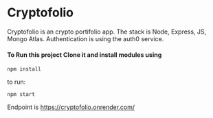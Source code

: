 # Cryptofolio
Cryptofolio is an crypto portifolio app.
The stack is Node, Express, JS, Mongo Atlas.
Authentication is using the auth0 service.


#### To Run this project Clone it and install modules using
```
npm install
```

to run:
```
npm start
```

Endpoint is https://cryptofolio.onrender.com/

